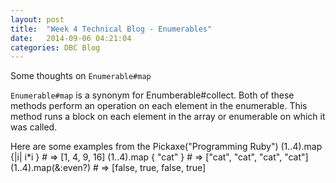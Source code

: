 ```yaml
---
layout: post
title:  "Week 4 Technical Blog - Enumerables"
date:   2014-09-06 04:21:04
categories: DBC Blog
---
```

Some thoughts on `Enumerable#map`

`Enumerable#map` is a synonym for Enumberable#collect. Both of these methods perform an operation on each element in the enumerable. This method runs a block on each element in the array or enumerable on which it was called.

Here are some examples from the Pickaxe("Programming Ruby") (1..4).map {|i| i*i } # => [1, 4, 9, 16] (1..4).map { "cat" } # => ["cat", "cat", "cat", "cat"] (1..4).map(&:even?) # => [false, true, false, true]